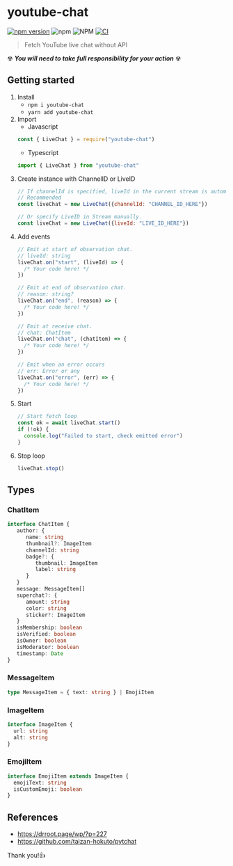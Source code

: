 # youtube-chat
[![npm version](https://badge.fury.io/js/youtube-chat.svg)](https://badge.fury.io/js/youtube-chat)
![npm](https://img.shields.io/npm/dt/youtube-chat)
![NPM](https://img.shields.io/npm/l/youtube-chat)
[![CI](https://github.com/LinaTsukusu/youtube-chat/actions/workflows/ci.yml/badge.svg?branch=master)](https://github.com/LinaTsukusu/youtube-chat/actions/workflows/ci.yml)

> Fetch YouTube live chat without API

☢ ***You will need to take full responsibility for your action*** ☢

## Getting started
1. Install
    - `npm i youtube-chat`
    - `yarn add youtube-chat`
2. Import
    - Javascript
    ```javascript
    const { LiveChat } = require("youtube-chat")
    ```
    - Typescript
    ```typescript
    import { LiveChat } from "youtube-chat"
    ```
3. Create instance with ChannelID or LiveID
    ```javascript
    // If channelId is specified, liveId in the current stream is automatically acquired.
    // Recommended
    const liveChat = new LiveChat({channelId: "CHANNEL_ID_HERE"})
    
    // Or specify LiveID in Stream manually.
    const liveChat = new LiveChat({liveId: "LIVE_ID_HERE"})
    ```
4. Add events
    ```typescript
    // Emit at start of observation chat.
    // liveId: string
    liveChat.on("start", (liveId) => {
      /* Your code here! */
    })
   
    // Emit at end of observation chat.
    // reason: string?
    liveChat.on("end", (reason) => {
      /* Your code here! */
    })
    
    // Emit at receive chat.
    // chat: ChatItem
    liveChat.on("chat", (chatItem) => {
      /* Your code here! */
    })
    
    // Emit when an error occurs
    // err: Error or any
    liveChat.on("error", (err) => {
      /* Your code here! */
    })
    ```
5. Start
    ```typescript
    // Start fetch loop
    const ok = await liveChat.start()
    if (!ok) {
      console.log("Failed to start, check emitted error")
    }
    ```
6. Stop loop
   ```typescript
   liveChat.stop()
   ```

## Types
### ChatItem
```typescript
interface ChatItem {
   author: {
      name: string
      thumbnail?: ImageItem
      channelId: string
      badge?: {
         thumbnail: ImageItem
         label: string
      }
   }
   message: MessageItem[]
   superchat?: {
      amount: string
      color: string
      sticker?: ImageItem
   }
   isMembership: boolean
   isVerified: boolean
   isOwner: boolean
   isModerator: boolean
   timestamp: Date
}
```

### MessageItem

```typescript
type MessageItem = { text: string } | EmojiItem
```

### ImageItem
```typescript
interface ImageItem {
  url: string
  alt: string
}
```

### EmojiItem
```typescript
interface EmojiItem extends ImageItem {
  emojiText: string
  isCustomEmoji: boolean
}
```

## References
- https://drroot.page/wp/?p=227
- https://github.com/taizan-hokuto/pytchat

Thank you!👍
